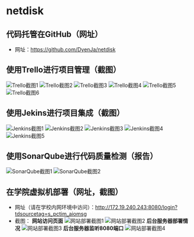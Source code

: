 # netdisk

## 代码托管在GitHub（网址）
- 网址：<https://github.com/DyenJa/netdisk>

## 使用Trello进行项目管理（截图）
![Trello截图1](resource/trello-img/trello1.png)
![Trello截图2](resource/trello-img/trello2.png)
![Trello截图3](resource/trello-img/trello3.png)
![Trello截图4](resource/trello-img/trello4.png)
![Trello截图5](resource/trello-img/trello5.png)
![Trello截图6](resource/trello-img/trello6.png)

## 使用Jekins进行项目集成（截图）
![Jenkins截图1](resource/jenkins-img/img1.png)
![Jenkins截图2](resource/jenkins-img/img2.png)
![Jenkins截图3](resource/jenkins-img/img3.png)
![Jenkins截图4](resource/jenkins-img/img4.png)
![Jenkins截图5](resource/jenkins-img/img5.png)

## 使用SonarQube进行代码质量检测（报告）
![SonarQube截图1](resource/sonarqube-img/sonarqube1.png)
![SonarQube截图2](resource/sonarqube-img/sonarqube2.png)

## 在学院虚拟机部署（网址，截图）
- 网址（请在学校内网环境中访问）：<http://172.19.240.243:8080/login?tdsourcetag=s_pctim_aiomsg>
- 截图：
**网站访问页面**
![网站部署截图1](resource/img/netdisk1.png)
![网站部署截图2](resource/img/netdisk2.png)
**后台服务器部署情况**
![网站部署截图3](resource/img/netdisk3.png)
**后台服务器监听8080端口**
![网站部署截图4](resource/img/netdisk4.png)
